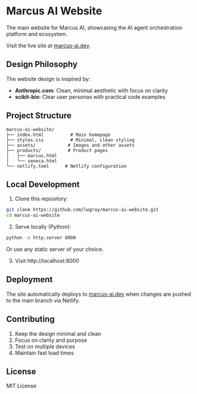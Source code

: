 # Marcus AI Website

The main website for Marcus AI, showcasing the AI agent orchestration platform and ecosystem.

Visit the live site at [marcus-ai.dev](https://marcus-ai.dev).

## Design Philosophy

The website design is inspired by:
- **Anthropic.com**: Clean, minimal aesthetic with focus on clarity
- **scikit-bio**: Clear user personas with practical code examples

## Project Structure

```
marcus-ai-website/
├── index.html          # Main homepage
├── styles.css          # Minimal, clean styling
├── assets/            # Images and other assets
├── products/          # Product pages
│   ├── marcus.html
│   └── seneca.html
└── netlify.toml      # Netlify configuration
```

## Local Development

1. Clone this repository:
```bash
git clone https://github.com/lwgray/marcus-ai-website.git
cd marcus-ai-website
```

2. Serve locally (Python):
```bash
python -m http.server 8000
```

Or use any static server of your choice.

3. Visit http://localhost:8000

## Deployment

The site automatically deploys to [marcus-ai.dev](https://marcus-ai.dev) when changes are pushed to the main branch via Netlify.

## Contributing

1. Keep the design minimal and clean
2. Focus on clarity and purpose
3. Test on multiple devices
4. Maintain fast load times

## License

MIT License